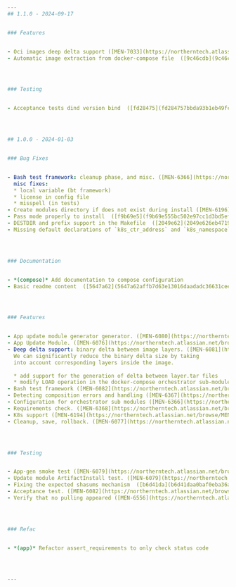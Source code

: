 ```yaml
---
## 1.1.0 - 2024-09-17


### Features


- Oci images deep delta support ([MEN-7033](https://northerntech.atlassian.net/browse/MEN-7033)) ([4c6e975](4c6e975ef6fa832982ded74c34b6ea243c0c2f17))
- Automatic image extraction from docker-compose file  ([9c46cdb](9c46cdba380b8959a7387c47298ad348a88f23a3))




### Testing


- Acceptance tests dind version bind  ([fd28475](fd284757bbda93b1eb49fc1e768fc5a887e92b65))




## 1.0.0 - 2024-01-03


### Bug Fixes


- Bash test framework: cleanup phase, and misc. ([MEN-6366](https://northerntech.atlassian.net/browse/MEN-6366)) ([79a13a9](79a13a9024671c45434a4a1f22f20b5302bfab0f))
  misc fixes:
  * local variable (bt framework)
  * license in config file
  * misspell (in tests)
- Create modules directory if does not exist during install ([MEN-6196](https://northerntech.atlassian.net/browse/MEN-6196)) ([11e827a](11e827a0d41bcedd184923b11e77d511f0424440))
- Pass mode properly to install  ([f9b69e5](f9b69e555bc502e97cc1d3bd5ef76387c82d362e))
- DESTDIR and prefix support in the Makefile  ([2049e62](2049e626eb4719de582b6232a25572a7eb959707))
- Missing default declarations of `k8s_ctr_address` and `k8s_namespace`  ([bd069fe](bd069fe6d4cf0bb44d7bda7315fa1f48945b7dad))




### Documentation


- *(compose)* Add documentation to compose configuration
- Basic readme content  ([5647a62](5647a62affb7d63e13016daadadc36631cee1860))




### Features


- App update module generator generator. ([MEN-6080](https://northerntech.atlassian.net/browse/MEN-6080)) ([31c843c](31c843c04a74912cb9d0d335098cd2f06dedf156))
- App Update Module. ([MEN-6076](https://northerntech.atlassian.net/browse/MEN-6076)) ([4d4c36e](4d4c36ee03aafa19fc8c56d5ad0416c8f18238d8))
- Deep delta support: binary delta between image layers. ([MEN-6081](https://northerntech.atlassian.net/browse/MEN-6081)[MEN-6195](https://northerntech.atlassian.net/browse/MEN-6195)) ([f23d554](f23d5545189d9b320224bdd12bf29263ff46edf1))
  We can significantly reduce the binary delta size by taking
  into account corresponding layers inside the image.
  
  * add support for the generation of delta between layer.tar files
  * modify LOAD operation in the docker-compose orchestrator sub-module
- Bash test framework ([MEN-6082](https://northerntech.atlassian.net/browse/MEN-6082)) ([69951a4](69951a4359333d84f73bbe54650b21337e2c6c58))
- Detecting composition errors and handling ([MEN-6367](https://northerntech.atlassian.net/browse/MEN-6367)) ([3f2a6b6](3f2a6b643cfee01adba355f4b0f4bd20bcfaadbc))
- Configuration for orchestrator sub modules ([MEN-6366](https://northerntech.atlassian.net/browse/MEN-6366)) ([7ed8099](7ed809977f8ae0ef7dd5186b36bdcf6717370479))
- Requirements check. ([MEN-6368](https://northerntech.atlassian.net/browse/MEN-6368)) ([add40cd](add40cd29cd8f78e8b45ee5e67e43fdace9241c3))
- K8s support ([MEN-6194](https://northerntech.atlassian.net/browse/MEN-6194)) ([e1bb1eb](e1bb1ebb27dab628fdf6cb32ac461dd413db55df))
- Cleanup, save, rollback. ([MEN-6077](https://northerntech.atlassian.net/browse/MEN-6077)) ([4538e3c](4538e3c8472d8a9ffd19ac42a3430136b555fb5a))




### Testing


- App-gen smoke test ([MEN-6079](https://northerntech.atlassian.net/browse/MEN-6079)) ([c812e1f](c812e1f2832de0be5bec2d58c6ee9530711cab64))
- Update module ArtifactInstall test. ([MEN-6079](https://northerntech.atlassian.net/browse/MEN-6079)) ([3a3b944](3a3b94410b8a1a30e3bb2c195bd89ba33fe57532))
- Fixing the expected shasums mechanism  ([b6d41da](b6d41daa0baf0eba36af3a5161e9fe5447aaa359))
- Acceptance test. ([MEN-6082](https://northerntech.atlassian.net/browse/MEN-6082)) ([2055a31](2055a3136c8c73f6823875db7f3e08ab81bd8463))
- Verify that no pulling appeared ([MEN-6556](https://northerntech.atlassian.net/browse/MEN-6556)) ([45ba921](45ba9214fd12a8fee74f9cf1750176bd3aadc384))




### Refac


- *(app)* Refactor assert_requirements to only check status code




---
```

